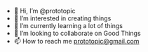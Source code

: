 - 👋  Hi, I’m @prototopic
- 👀  I’m interested in creating things
- 🌱  I’m currently learning a lot of things
- 💞️  I’m looking to collaborate on Good Things
- 📫  How to reach me prototopic@gmail.com

<!---
prototopic/prototopic is a ✨ special ✨ repository because its `README.md` (this file) appears on your GitHub profile.
You can click the Preview link to take a look at your changes.
--->
